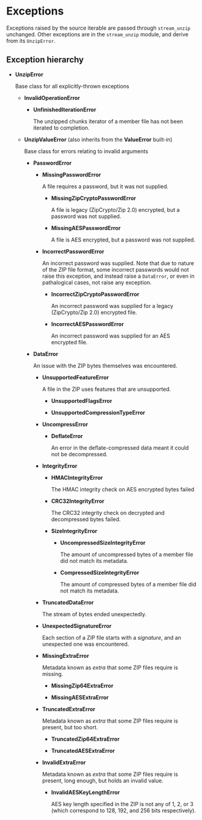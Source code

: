 # Exceptions

Exceptions raised by the source iterable are passed through `stream_unzip` unchanged. Other exceptions are in the `stream_unzip` module, and derive from its `UnzipError`.


## Exception hierarchy

  - **UnzipError**

    Base class for all explicitly-thrown exceptions

    - **InvalidOperationError**

        - **UnfinishedIterationError**

          The unzipped chunks iterator of a member file has not been iterated to completion.

    - **UnzipValueError** (also inherits from the **ValueError** built-in)

        Base class for errors relating to invalid arguments

      - **PasswordError**

        - **MissingPasswordError**

            A file requires a password, but it was not supplied.

            - **MissingZipCryptoPasswordError**

              A file is legacy (ZipCrypto/Zip 2.0) encrypted, but a password was not supplied.

            - **MissingAESPasswordError**

              A file is AES encrypted, but a password was not supplied.

        - **IncorrectPasswordError**

            An incorrect password was supplied. Note that due to nature of the ZIP file format, some incorrect passwords would not raise this exception, and instead raise a `DataError`, or even in pathalogical cases, not raise any exception.

            - **IncorrectZipCryptoPasswordError**

              An incorrect password was supplied for a legacy (ZipCrypto/Zip 2.0) encrypted file.

            - **IncorrectAESPasswordError**

              An incorrect password was supplied for an AES encrypted file.

      - **DataError**

        An issue with the ZIP bytes themselves was encountered.

        - **UnsupportedFeatureError**

            A file in the ZIP uses features that are unsupported.

            - **UnsupportedFlagsError**

            - **UnsupportedCompressionTypeError**

        - **UncompressError**

          - **DeflateError**

            An error in the deflate-compressed data meant it could not be decompressed.

        - **IntegrityError**

            - **HMACIntegrityError**

              The HMAC integrity check on AES encrypted bytes failed

            - **CRC32IntegrityError**

              The CRC32 integrity check on decrypted and decompressed bytes failed.

          - **SizeIntegrityError**

            - **UncompressedSizeIntegrityError**

                The amount of uncompressed bytes of a member file did not match its metadata.

            - **CompressedSizeIntegrityError**

                The amount of compressed bytes of a member file did not match its metadata.

        - **TruncatedDataError**

            The stream of bytes ended unexpectedly.

        - **UnexpectedSignatureError**

            Each section of a ZIP file starts with a _signature_, and an unexpected one was encountered.

        - **MissingExtraError**

            Metadata known as *extra* that some ZIP files require is missing.

            - **MissingZip64ExtraError**

            - **MissingAESExtraError**

        - **TruncatedExtraError**

            Metadata known as *extra* that some ZIP files require is present, but too short.

            - **TruncatedZip64ExtraError**

            - **TruncatedAESExtraError**

        - **InvalidExtraError**

          Metadata known as *extra* that some ZIP files require is present, long enough, but holds an invalid value.

          - **InvalidAESKeyLengthError**

            AES key length specified in the ZIP is not any of 1, 2, or 3 (which correspond to 128, 192, and 256 bits respectively).
